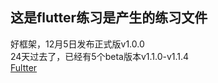 ## 这是flutter练习是产生的练习文件
好框架，12月5日发布正式版v1.0.0  
24天过去了，已经有5个beta版本v1.1.0-v1.1.4  
[Fultter](https://github.com/flutter/flutter)
